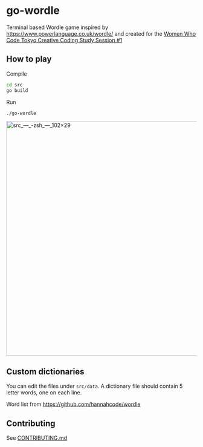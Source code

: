 # go-wordle
Terminal based Wordle game inspired by https://www.powerlanguage.co.uk/wordle/ and created for the [Women Who Code Tokyo Creative Coding Study Session #1](https://github.com/WWCodeTokyo/creative-coding/wiki/Session-1:-%22Great-Artists-Steal-(With-Permission)%22)

## How to play

Compile

``` sh
cd src
go build
```

Run
``` sh
./go-wordle
```

<img width="620" alt="src_—_-zsh_—_102×29" src="https://user-images.githubusercontent.com/4602369/152685458-3ad21c29-9241-413e-8b7e-a738398bff8c.png">


## Custom dictionaries

You can edit the files under `src/data`. A dictionary file should contain 5 letter words, one on each line.

Word list from https://github.com/hannahcode/wordle

## Contributing

See [CONTRIBUTING.md](CONTRIBUTING.md)
